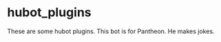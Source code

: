 hubot_plugins
=============

These are some hubot plugins. This bot is for Pantheon. He makes jokes.
